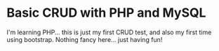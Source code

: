 # Basic CRUD with PHP and MySQL

I'm learning PHP... this is just my first CRUD test, and also my first time using bootstrap. Nothing fancy here... just having fun!
